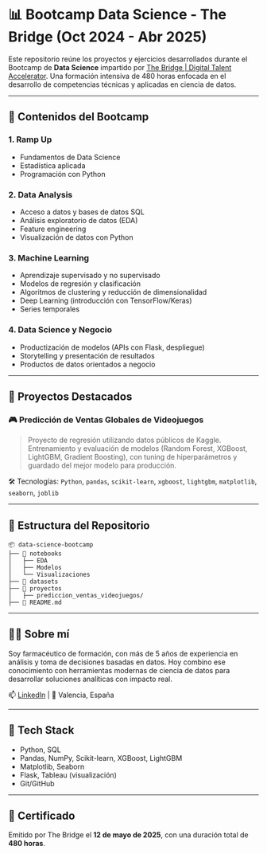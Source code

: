 
# 📊 Bootcamp Data Science - The Bridge (Oct 2024 - Abr 2025)

Este repositorio reúne los proyectos y ejercicios desarrollados durante el Bootcamp de **Data Science** impartido por [The Bridge | Digital Talent Accelerator](https://thebridge.tech/). Una formación intensiva de 480 horas enfocada en el desarrollo de competencias técnicas y aplicadas en ciencia de datos.

---

## 🧠 Contenidos del Bootcamp

### 1. Ramp Up
- Fundamentos de Data Science
- Estadística aplicada
- Programación con Python

### 2. Data Analysis
- Acceso a datos y bases de datos SQL
- Análisis exploratorio de datos (EDA)
- Feature engineering
- Visualización de datos con Python

### 3. Machine Learning
- Aprendizaje supervisado y no supervisado
- Modelos de regresión y clasificación
- Algoritmos de clustering y reducción de dimensionalidad
- Deep Learning (introducción con TensorFlow/Keras)
- Series temporales

### 4. Data Science y Negocio
- Productización de modelos (APIs con Flask, despliegue)
- Storytelling y presentación de resultados
- Productos de datos orientados a negocio

---

## 🚀 Proyectos Destacados

### 🎮 Predicción de Ventas Globales de Videojuegos
> Proyecto de regresión utilizando datos públicos de Kaggle. Entrenamiento y evaluación de modelos (Random Forest, XGBoost, LightGBM, Gradient Boosting), con tuning de hiperparámetros y guardado del mejor modelo para producción.

🛠 Tecnologías: `Python`, `pandas`, `scikit-learn`, `xgboost`, `lightgbm`, `matplotlib`, `seaborn`, `joblib`

---

## 📂 Estructura del Repositorio

```
📦 data-science-bootcamp
├── 📁 notebooks
│   ├── EDA
│   ├── Modelos
│   └── Visualizaciones
├── 📁 datasets
├── 📁 proyectos
│   ├── prediccion_ventas_videojuegos/
├── 📄 README.md
```

---

## 👨‍🔬 Sobre mí

Soy farmacéutico de formación, con más de 5 años de experiencia en análisis y toma de decisiones basadas en datos. Hoy combino ese conocimiento con herramientas modernas de ciencia de datos para desarrollar soluciones analíticas con impacto real.

📫 [LinkedIn](https://www.linkedin.com/in/rafaelnedaperdomo/) | 📍 Valencia, España

---

## 🧰 Tech Stack

- Python, SQL
- Pandas, NumPy, Scikit-learn, XGBoost, LightGBM
- Matplotlib, Seaborn
- Flask, Tableau (visualización)
- Git/GitHub

---

## 📜 Certificado

Emitido por The Bridge el **12 de mayo de 2025**, con una duración total de **480 horas**.
